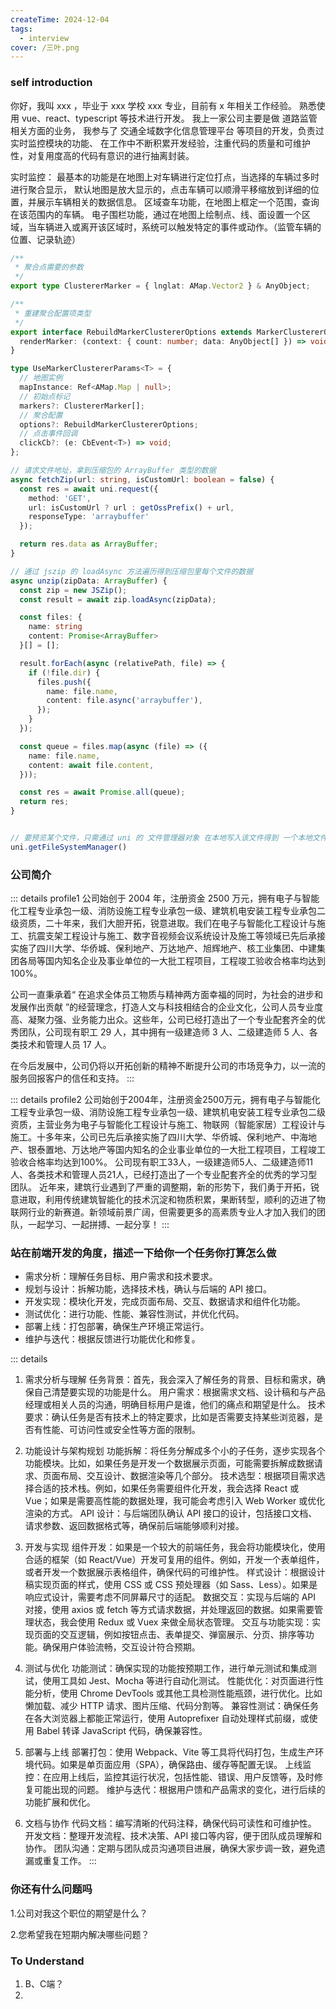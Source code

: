 ```yaml
---
createTime: 2024-12-04
tags:
  - interview
cover: /三叶.png
---
```


### self introduction

你好，我叫 xxx ，毕业于 xxx 学校 xxx 专业，目前有 x 年相关工作经验。
熟悉使用 vue、react、typescript 等技术进行开发。
我上一家公司主要是做 道路监管 相关方面的业务，
我参与了 交通全域数字化信息管理平台 等项目的开发，负责过实时监控模块的功能、
在工作中不断积累开发经验，注重代码的质量和可维护性，对复用度高的代码有意识的进行抽离封装。


实时监控：
  最基本的功能是在地图上对车辆进行定位打点，当选择的车辆过多时进行聚合显示，
  默认地图是放大显示的，点击车辆可以顺滑平移缩放到详细的位置，并展示车辆相关的数据信息。
  区域查车功能，在地图上框定一个范围，查询在该范围内的车辆。
  电子围栏功能，通过在地图上绘制点、线、面设置一个区域，当车辆进入或离开该区域时，系统可以触发特定的事件或动作。（监管车辆的位置、记录轨迹）

```ts
/**
 * 聚合点需要的参数
 */
export type ClustererMarker = { lnglat: AMap.Vector2 } & AnyObject;

/**
 * 重建聚合配置项类型
 */
export interface RebuildMarkerClustererOptions extends MarkerClustererOptions {
  renderMarker: (context: { count: number; data: AnyObject[] }) => void;
}

type UseMarkerClustererParams<T> = {
  // 地图实例
  mapInstance: Ref<AMap.Map | null>;
  // 初始点标记
  markers?: ClustererMarker[];
  // 聚合配置
  options?: RebuildMarkerClustererOptions;
  // 点击事件回调
  clickCb?: (e: CbEvent<T>) => void;
};
```

```ts
// 请求文件地址，拿到压缩包的 ArrayBuffer 类型的数据
async fetchZip(url: string, isCustomUrl: boolean = false) {
  const res = await uni.request({
    method: 'GET',
    url: isCustomUrl ? url : getOssPrefix() + url,
    responseType: 'arraybuffer'
  });

  return res.data as ArrayBuffer;
}

// 通过 jszip 的 loadAsync 方法遍历得到压缩包里每个文件的数据
async unzip(zipData: ArrayBuffer) {
  const zip = new JSZip();
  const result = await zip.loadAsync(zipData);

  const files: {
    name: string
    content: Promise<ArrayBuffer>
  }[] = [];

  result.forEach(async (relativePath, file) => {
    if (!file.dir) {
      files.push({
        name: file.name,
        content: file.async('arraybuffer'),
      });
    }
  });

  const queue = files.map(async (file) => ({
    name: file.name,
    content: await file.content,
  }));

  const res = await Promise.all(queue);
  return res;
}


// 要预览某个文件，只需通过 uni 的 文件管理器对象 在本地写入该文件得到 一个本地文件地址就可以了
uni.getFileSystemManager()
```
### 公司简介

::: details profile1
公司始创于 2004 年，注册资金 2500 万元，拥有电子与智能化工程专业承包一级、消防设施工程专业承包一级、建筑机电安装工程专业承包二级资质，二十年来，我们大胆开拓，锐意进取。我们在电子与智能化工程设计与施工、抗震支架工程设计与施工、数字音视频会议系统设计及施工等领域已先后承接实施了四川大学、华侨城、保利地产、万达地产、旭辉地产、核工业集团、中建集团各局等国内知名企业及事业单位的一大批工程项目，工程竣工验收合格率均达到 100%。

公司一直秉承着“ 在追求全体员工物质与精神两方面幸福的同时，为社会的进步和发展作出贡献 ”的经营理念，打造人文与科技相结合的企业文化，公司人员专业度高、凝聚力强、业务能力出众。这些年，公司已经打造出了一个专业配套齐全的优秀团队，公司现有职工 29 人，其中拥有一级建造师 3 人、二级建造师 5 人、各类技术和管理人员 17 人。

在今后发展中，公司仍将以开拓创新的精神不断提升公司的市场竞争力，以一流的服务回报客户的信任和支持。
:::

::: details profile2
公司始创于2004年，注册资金2500万元，拥有电子与智能化工程专业承包一级、消防设施工程专业承包一级、建筑机电安装工程专业承包二级资质，主营业务为电子与智能化工程设计与施工、物联网（智能家居）工程设计与施工。十多年来，公司已先后承接实施了四川大学、华侨城、保利地产、中海地产、银泰置地、万达地产等国内知名的企业事业单位的一大批工程项目，工程竣工验收合格率均达到100%。
公司现有职工33人，一级建造师5人、二级建造师11人、各类技术和管理人员21人，已经打造出了一个专业配套齐全的优秀的学习型团队。
近年来，建筑行业遇到了严重的调整期，新的形势下，我们勇于开拓，锐意进取，利用传统建筑智能化的技术沉淀和物质积累，果断转型，顺利的迈进了物联网行业的新赛道。新领域前景广阔，但需要更多的高素质专业人才加入我们的团队，一起学习、一起拼搏、一起分享！ 
:::

### 站在前端开发的角度，描述一下给你一个任务你打算怎么做

- 需求分析：理解任务目标、用户需求和技术要求。
- 规划与设计：拆解功能，选择技术栈，确认与后端的 API 接口。
- 开发实现：模块化开发，完成页面布局、交互、数据请求和组件化功能。
- 测试优化：进行功能、性能、兼容性测试，并优化代码。
- 部署上线：打包部署，确保生产环境正常运行。
- 维护与迭代：根据反馈进行功能优化和修复。

::: details
1. 需求分析与理解
任务背景：首先，我会深入了解任务的背景、目标和需求，确保自己清楚要实现的功能是什么。
用户需求：根据需求文档、设计稿和与产品经理或相关人员的沟通，明确目标用户是谁，他们的痛点和期望是什么。
技术要求：确认任务是否有技术上的特定要求，比如是否需要支持某些浏览器，是否有性能、可访问性或安全性等方面的限制。

2. 功能设计与架构规划
功能拆解：将任务分解成多个小的子任务，逐步实现各个功能模块。比如，如果任务是开发一个数据展示页面，可能需要拆解成数据请求、页面布局、交互设计、数据渲染等几个部分。
技术选型：根据项目需求选择合适的技术栈。例如，如果任务需要组件化开发，我会选择 React 或 Vue；如果是需要高性能的数据处理，我可能会考虑引入 Web Worker 或优化渲染的方式。
API 设计：与后端团队确认 API 接口的设计，包括接口文档、请求参数、返回数据格式等，确保前后端能够顺利对接。

3. 开发与实现
组件开发：如果是一个较大的前端任务，我会将功能模块化，使用合适的框架（如 React/Vue）开发可复用的组件。例如，开发一个表单组件，或者开发一个数据展示表格组件，确保代码的可维护性。
样式设计：根据设计稿实现页面的样式，使用 CSS 或 CSS 预处理器（如 Sass、Less）。如果是响应式设计，需要考虑不同屏幕尺寸的适配。
数据交互：实现与后端的 API 对接，使用 axios 或 fetch 等方式请求数据，并处理返回的数据。如果需要管理状态，我会使用 Redux 或 Vuex 来做全局状态管理。
交互与功能实现：实现页面的交互逻辑，例如按钮点击、表单提交、弹窗展示、分页、排序等功能。确保用户体验流畅，交互设计符合预期。

4. 测试与优化
功能测试：确保实现的功能按预期工作，进行单元测试和集成测试，使用工具如 Jest、Mocha 等进行自动化测试。
性能优化：对页面进行性能分析，使用 Chrome DevTools 或其他工具检测性能瓶颈，进行优化。比如懒加载、减少 HTTP 请求、图片压缩、代码分割等。
兼容性测试：确保任务在各大浏览器上都能正常运行，使用 Autoprefixer 自动处理样式前缀，或使用 Babel 转译 JavaScript 代码，确保兼容性。

5. 部署与上线
部署打包：使用 Webpack、Vite 等工具将代码打包，生成生产环境代码。如果是单页面应用（SPA），确保路由、缓存等配置无误。
上线监控：在应用上线后，监控其运行状况，包括性能、错误、用户反馈等，及时修复可能出现的问题。
维护与迭代：根据用户馈和产品需求的变化，进行后续的功能扩展和优化。

6. 文档与协作
代码文档：编写清晰的代码注释，确保代码可读性和可维护性。
开发文档：整理开发流程、技术决策、API 接口等内容，便于团队成员理解和协作。
团队沟通：定期与团队成员沟通项目进展，确保大家步调一致，避免遗漏或重复工作。
:::



### 你还有什么问题吗

1.公司对我这个职位的期望是什么？

2.您希望我在短期内解决哪些问题？









### To Understand
1. B、C端？
2. 